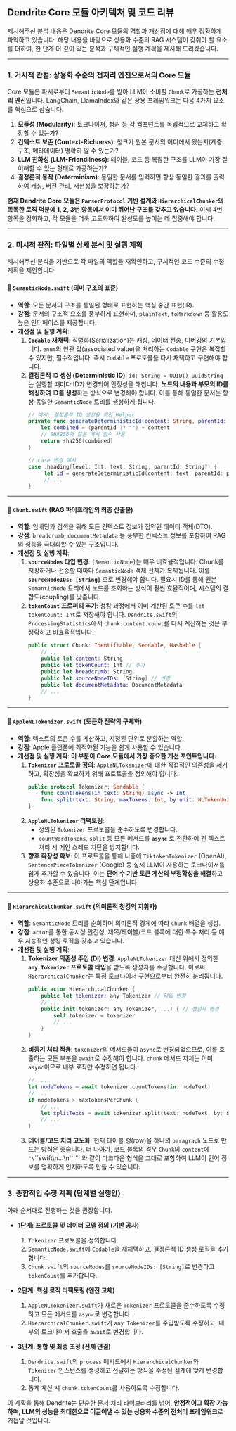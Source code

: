 
## Dendrite Core 모듈 아키텍처 및 코드 리뷰

제시해주신 분석 내용은 Dendrite Core 모듈의 역할과 개선점에 대해 매우 정확하게 파악하고 있습니다. 해당 내용을 바탕으로 상용화 수준의 RAG 시스템이 갖춰야 할 요소를 더하여, 한 단계 더 깊이 있는 분석과 구체적인 실행 계획을 제시해 드리겠습니다.

-----

### 1\. 거시적 관점: 상용화 수준의 전처리 엔진으로서의 Core 모듈

Core 모듈은 파서로부터 `SemanticNode`를 받아 LLM이 소비할 `Chunk`로 가공하는 **전처리 엔진**입니다. LangChain, LlamaIndex와 같은 상용 프레임워크는 다음 4가지 요소를 핵심으로 삼습니다.

1.  **모듈성 (Modularity)**: 토크나이저, 청커 등 각 컴포넌트를 독립적으로 교체하고 확장할 수 있는가?
2.  **컨텍스트 보존 (Context-Richness)**: 청크가 원본 문서의 어디에서 왔는지(계층 구조, 메타데이터) 명확히 알 수 있는가?
3.  **LLM 친화성 (LLM-Friendliness)**: 테이블, 코드 등 복잡한 구조를 LLM이 가장 잘 이해할 수 있는 형태로 가공하는가?
4.  **결정론적 동작 (Determinism)**: 동일한 문서를 입력하면 항상 동일한 결과를 출력하여 캐싱, 버전 관리, 재현성을 보장하는가?

**현재 Dendrite Core 모듈은 `ParserProtocol` 기반 설계와 `HierarchicalChunker`의 똑똑한 로직 덕분에 1, 2, 3번 항목에서 이미 뛰어난 구조를 갖추고 있습니다.** 이제 4번 항목을 강화하고, 각 모듈을 더욱 고도화하여 완성도를 높이는 데 집중해야 합니다.

-----

### 2\. 미시적 관점: 파일별 상세 분석 및 실행 계획

제시해주신 분석을 기반으로 각 파일의 역할을 재확인하고, 구체적인 코드 수준의 수정 계획을 제안합니다.

#### 📁 **`SemanticNode.swift` (의미 구조의 표준)**

  * **역할**: 모든 문서의 구조를 통일된 형태로 표현하는 핵심 중간 표현(IR).
  * **강점**: 문서의 구조적 요소를 풍부하게 표현하며, `plainText`, `toMarkdown` 등 활용도 높은 인터페이스를 제공합니다.
  * **개선점 및 실행 계획**:
    1.  **`Codable` 재채택**: 직렬화(Serialization)는 캐싱, 데이터 전송, 디버깅의 기본입니다. `enum`의 연관 값(associated value)을 처리하는 `Codable` 구현은 복잡할 수 있지만, 필수적입니다. 즉시 `Codable` 프로토콜을 다시 채택하고 구현해야 합니다.
    2.  **결정론적 ID 생성 (Deterministic ID)**: `id: String = UUID().uuidString`는 실행할 때마다 ID가 변경되어 안정성을 해칩니다. **노드의 내용과 부모의 ID를 해싱하여 ID를 생성**하는 방식으로 변경해야 합니다. 이를 통해 동일한 문서는 항상 동일한 `SemanticNode` 트리를 생성하게 됩니다.
        ```swift
        // 예시: 결정론적 ID 생성을 위한 Helper
        private func generateDeterministicId(content: String, parentId: String?) -> String {
            let combined = (parentId ?? "") + content
            // SHA256과 같은 해시 함수 사용
            return sha256(combined)
        }

        // case 변경 예시
        case .heading(level: Int, text: String, parentId: String?) {
             let id = generateDeterministicId(content: text, parentId: parentId)
             // ...
        }
        ```

-----

#### 📁 **`Chunk.swift` (RAG 파이프라인의 최종 산출물)**

  * **역할**: 임베딩과 검색을 위해 모든 컨텍스트 정보가 집약된 데이터 객체(DTO).
  * **강점**: `breadcrumb`, `documentMetadata` 등 풍부한 컨텍스트 정보를 포함하여 RAG의 성능을 극대화할 수 있는 구조입니다.
  * **개선점 및 실행 계획**:
    1.  **`sourceNodes` 타입 변경**: `[SemanticNode]`는 매우 비효율적입니다. Chunk를 저장하거나 전송할 때마다 `SemanticNode` 객체 전체가 복제됩니다. 이를 **`sourceNodeIDs: [String]`** 으로 변경해야 합니다. 필요시 ID를 통해 원본 `SemanticNode` 트리에서 노드를 조회하는 방식이 훨씬 효율적이며, 시스템의 결합도(coupling)를 낮춥니다.
    2.  **`tokenCount` 프로퍼티 추가**: 청킹 과정에서 이미 계산된 토큰 수를 `let tokenCount: Int`로 저장해야 합니다. `Dendrite.swift`의 `ProcessingStatistics`에서 `chunk.content.count`를 다시 계산하는 것은 부정확하고 비효율적입니다.
        ```swift
        public struct Chunk: Identifiable, Sendable, Hashable {
            // ...
            public let content: String
            public let tokenCount: Int // 추가
            public let breadcrumb: String
            public let sourceNodeIDs: [String] // 변경
            public let documentMetadata: DocumentMetadata
            // ...
        }
        ```

-----

#### 📁 **`AppleNLTokenizer.swift` (토큰화 전략의 구체화)**

  * **역할**: 텍스트의 토큰 수를 계산하고, 지정된 단위로 분할하는 역할.
  * **강점**: Apple 플랫폼에 최적화된 기능을 쉽게 사용할 수 있습니다.
  * **개선점 및 실행 계획**: **이 부분이 Core 모듈에서 가장 중요한 개선 포인트입니다.**
    1.  **`Tokenizer` 프로토콜 정의**: `AppleNLTokenizer`에 대한 직접적인 의존성을 제거하고, 확장성을 확보하기 위해 프로토콜을 정의해야 합니다.
        ```swift
        public protocol Tokenizer: Sendable {
            func countTokens(in text: String) async -> Int
            func split(text: String, maxTokens: Int, by unit: NLTokenUnit) async -> [String]
        }
        ```
    2.  **`AppleNLTokenizer` 리팩토링**:
          * 정의된 `Tokenizer` 프로토콜을 준수하도록 변경합니다.
          * `countWordTokens`, `split` 등 모든 메서드를 **`async`** 로 전환하여 긴 텍스트 처리 시 메인 스레드 차단을 방지합니다.
    3.  **향후 확장성 확보**: 이 프로토콜을 통해 나중에 `TiktokenTokenizer` (OpenAI), `SentencePieceTokenizer` (Google) 등 실제 LLM이 사용하는 토크나이저를 쉽게 추가할 수 있습니다. 이는 **단어 수 기반 토큰 계산의 부정확성을 해결**하고 상용화 수준으로 나아가는 핵심 단계입니다.

-----

#### 📁 **`HierarchicalChunker.swift` (의미론적 청킹의 지휘자)**

  * **역할**: `SemanticNode` 트리를 순회하며 의미론적 경계에 따라 `Chunk` 배열을 생성.
  * **강점**: `actor`를 통한 동시성 안전성, 제목/테이블/코드 블록에 대한 특수 처리 등 매우 지능적인 청킹 로직을 갖추고 있습니다.
  * **개선점 및 실행 계획**:
    1.  **Tokenizer 의존성 주입 (DI) 변경**: `AppleNLTokenizer` 대신 위에서 정의한 **`any Tokenizer` 프로토콜 타입**을 받도록 생성자를 수정합니다. 이로써 `HierarchicalChunker`는 특정 토크나이저 구현으로부터 완전히 분리됩니다.
        ```swift
        public actor HierarchicalChunker {
            public let tokenizer: any Tokenizer // 타입 변경
            // ...
            public init(tokenizer: any Tokenizer, ...) { // 생성자 변경
                self.tokenizer = tokenizer
                // ...
            }
        }
        ```
    2.  **비동기 처리 적용**: `tokenizer`의 메서드들이 `async`로 변경되었으므로, 이를 호출하는 모든 부분을 `await`로 수정해야 합니다. `chunk` 메서드 자체는 이미 `async`이므로 내부 로직만 수정하면 됩니다.
        ```swift
        // ...
        let nodeTokens = await tokenizer.countTokens(in: nodeText)
        // ...
        if nodeTokens > maxTokensPerChunk {
            // ...
            let splitTexts = await tokenizer.split(text: nodeText, by: splitUnit, maxTokens: maxTokensPerChunk)
            // ...
        }
        ```
    3.  **테이블/코드 처리 고도화**: 현재 테이블 행(row)을 하나의 `paragraph` 노드로 만드는 방식은 좋습니다. 더 나아가, 코드 블록의 경우 `Chunk`의 `content`에 `"\`\`\`swift\\n...\\n\`\`\`"\` 와 같이 마크다운 형식을 그대로 포함하여 LLM이 언어 정보를 명확하게 인지하도록 만들 수 있습니다.

-----

### 3\. 종합적인 수정 계획 (단계별 실행안)

아래 순서대로 진행하는 것을 권장합니다.

  * **1단계: 프로토콜 및 데이터 모델 정의 (기반 공사)**

    1.  `Tokenizer` 프로토콜을 정의합니다.
    2.  `SemanticNode.swift`에 `Codable`을 재채택하고, 결정론적 ID 생성 로직을 추가합니다.
    3.  `Chunk.swift`의 `sourceNodes`를 `sourceNodeIDs: [String]`로 변경하고 `tokenCount`를 추가합니다.

  * **2단계: 핵심 로직 리팩토링 (엔진 교체)**

    1.  `AppleNLTokenizer.swift`가 새로운 `Tokenizer` 프로토콜을 준수하도록 수정하고 모든 메서드를 `async`로 변경합니다.
    2.  `HierarchicalChunker.swift`가 `any Tokenizer`를 주입받도록 수정하고, 내부의 토크나이저 호출을 `await`로 변경합니다.

  * **3단계: 통합 및 최종 조정 (전체 연결)**

    1.  `Dendrite.swift`의 `process` 메서드에서 `HierarchicalChunker`와 `Tokenizer` 인스턴스를 생성하고 전달하는 방식을 수정된 설계에 맞게 변경합니다.
    2.  통계 계산 시 `chunk.tokenCount`를 사용하도록 수정합니다.

이 계획을 통해 Dendrite는 단순한 문서 처리 라이브러리를 넘어, **안정적이고 확장 가능하며, LLM의 성능을 최대한으로 이끌어낼 수 있는 상용화 수준의 전처리 프레임워크**로 거듭날 것입니다.
